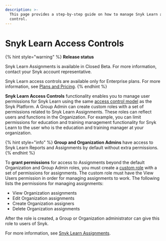 ```yaml
---
description: >-
  This page provides a step-by-step guide on how to manage Snyk Learn access
  control.
---
```


# Snyk Learn Access Controls

{% hint style="warning" %}
**Release status**

Snyk Learn Assignments is available in Closed Beta. For more information, contact your Snyk account representative.

Snyk Learn access controls are available only for Enterprise plans. For more information, see [Plans and Pricing](https://snyk.io/plans).
{% endhint %}

**Snyk Learn Access Controls** functionality enables you to manage user permissions for Snyk Learn using the same [access control model](../../snyk-admin/user-roles/user-role-management.md) as the Snyk Platform. A Group Admin can create custom roles with a set of permissions related to Snyk Learn Assignments. These roles can reflect users and functions in the Organization. For example, you can limit permissions for education and training management functionality for Snyk Learn to the user who is the education and training manager at your organization.

{% hint style="info" %}
**Group and Organization Admins** have access to Snyk Learn Reports and Assignments by default without extra permissions.
{% endhint %}

To **grant permissions** for access to Assignments beyond the default Organization and Group Admin roles, you must create a [custom role](../../snyk-admin/user-roles/custom-role-templates/snyk-learn-learning-admin.md) with a set of permissions for assignments. The custom role must have the View Users permission in order for managing assignments to work. The following lists the permissions for managing assignments:

* View Organization assignments&#x20;
* Edit Organization assignments
* Create Organization assigners
* Delete Organization assignments

After the role is created, a Group or Organization administrator can give this role to users of Snyk.&#x20;

For more information, see [Snyk Learn Assignments](snyk-learn-reports-and-assignments.md).

